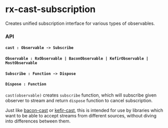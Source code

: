 # rx-cast-subscription
Creates unified subscription interface for various types of observables.
 
### API
#### `cast : Observable -> Subscribe`
#### `Observable : RxObservable | BaconObservable | KefirObservable | MostObservable`
#### `Subscribe : Function -> Dispose`
#### `Dispose : Function`

`cast(observable)` creates `subscribe` function, which will subscribe given observer to stream and return `dispose` function to cancel subscription.

Just like [bacon-cast](https://github.com/StreakYC/bacon-cast) or [kefir-cast](https://github.com/StreakYC/kefir-cast), this is intended for use by libraries which want to be able to accept streams from different sources, without diving into differences between them.